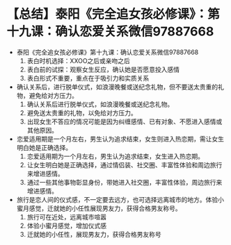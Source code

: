 # 【总结】泰阳《完全追女孩必修课》：第十九课：确认恋爱关系微信97887668

-   泰阳《完全追女孩必修课》第十九课：确认恋爱关系微信97887668
    1.  表白时机选择：XXOO之后或亲吻之后
    2.  表白前的试探：观察女生反应，确认她是否愿意投入感情
    3.  表白形式不重要，重点在于吸引力和实质关系
-   确认关系后，进行脱单仪式，如浪漫晚餐或送纪念礼物，但不要送太贵重的礼物，避免给对方压力。
    1.  确认关系后进行脱单仪式，如浪漫晚餐或送纪念礼物。
    2.  避免送太贵重的礼物，以免给对方压力。
    3.  出现女生不答应的情况可能是因为纠缠感情、已有对象、不愿进入感情或其他原因。
-   恋爱适用期是一个月左右，男生认为追求结束，女生则进入热恋期，需让女生明白她是正确选择。
    1.  恋爱适用期为一个月左右，男生认为追求结束，女生进入热恋期。
    2.  让女生明白她是正确选择，通过情侣装、社交圈、丰富性体验和周边旅行来增进感情。
    3.  通过一些其他事物彰显身份，带她进入社交圈，丰富性体验，周边旅行来增进感情。
-   旅行是恋人间的仪式感，不一定要去远方，也可选择远离城市的地方。体验小蜜月感觉，迁就她的小任性展现男友力，获得合格男友称号。 
    1.  旅行可在近处，远离城市喧嚣
    2.  体验小蜜月感觉，增加仪式感
    3.  迁就她的小任性，展现男友力，获得合格男友称号